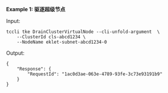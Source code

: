 **Example 1: 驱逐超级节点**



Input: 

```
tccli tke DrainClusterVirtualNode --cli-unfold-argument  \
    --ClusterId cls-abcd1234 \
    --NodeName eklet-subnet-abcd1234-0
```

Output: 
```
{
    "Response": {
        "RequestId": "1ac0d3ae-063e-4789-93fe-3c73e93191b9"
    }
}
```

